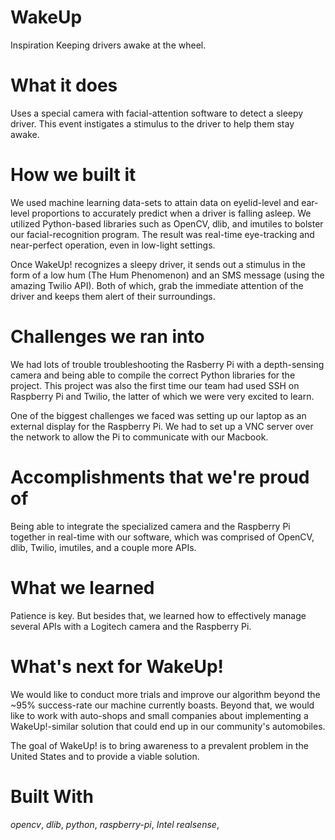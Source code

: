 # WakeUp
Inspiration
Keeping drivers awake at the wheel.

# What it does
Uses a special camera with facial-attention software to detect a sleepy driver. This event instigates a stimulus to the driver to help them stay awake.
# How we built it
We used machine learning data-sets to attain data on eyelid-level and ear-level proportions to accurately predict when a driver is falling asleep. We utilized Python-based libraries such as OpenCV, dlib, and imutiles to bolster our facial-recognition program. The result was real-time eye-tracking and near-perfect operation, even in low-light settings.

Once WakeUp! recognizes a sleepy driver, it sends out a stimulus in the form of a low hum (The Hum Phenomenon) and an SMS message (using the amazing Twilio API). Both of which, grab the immediate attention of the driver and keeps them alert of their surroundings.

# Challenges we ran into
We had lots of trouble troubleshooting the Rasberry Pi with a depth-sensing camera and being able to compile the correct Python libraries for the project. This project was also the first time our team had used SSH on Raspberry Pi and Twilio, the latter of which we were very excited to learn.

One of the biggest challenges we faced was setting up our laptop as an external display for the Raspberry Pi. We had to set up a VNC server over the network to allow the Pi to communicate with our Macbook.

# Accomplishments that we're proud of
Being able to integrate the specialized camera and the Raspberry Pi together in real-time with our software, which was comprised of OpenCV, dlib, Twilio, imutiles, and a couple more APIs.

# What we learned
Patience is key. But besides that, we learned how to effectively manage several APIs with a Logitech camera and the Raspberry Pi.

# What's next for WakeUp!
We would like to conduct more trials and improve our algorithm beyond the ~95% success-rate our machine currently boasts. Beyond that, we would like to work with auto-shops and small companies about implementing a WakeUp!-similar solution that could end up in our community's automobiles.

The goal of WakeUp! is to bring awareness to a prevalent problem in the United States and to provide a viable solution.

# Built With
*opencv*, 
*dlib*, 
*python*, 
*raspberry-pi*, 
*Intel realsense*, 
